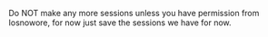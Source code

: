 Do NOT make any more sessions unless you have permission from Iosnowore, for now just save the sessions we have for now.
